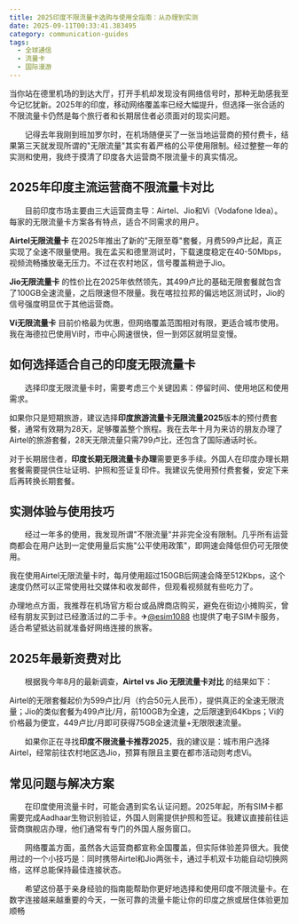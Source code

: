 ```yaml
---
title: 2025印度不限流量卡选购与使用全指南：从办理到实测
date: 2025-09-11T00:33:41.383495
category: communication-guides
tags:
  - 全球通信
  - 流量卡
  - 国际漫游
---
```


当你站在德里机场的到达大厅，打开手机却发现没有网络信号时，那种无助感我至今记忆犹新。2025年的印度，移动网络覆盖率已经大幅提升，但选择一张合适的不限流量卡仍然是每个旅行者和长期居住者必须面对的现实问题。

　　记得去年我刚到班加罗尔时，在机场随便买了一张当地运营商的预付费卡，结果第三天就发现所谓的"无限流量"其实有着严格的公平使用限制。经过整整一年的实测和使用，我终于摸清了印度各大运营商不限流量卡的真实情况。

## 2025年印度主流运营商不限流量卡对比

　　目前印度市场主要由三大运营商主导：Airtel、Jio和Vi（Vodafone Idea）。每家的无限流量卡方案各有特点，适合不同需求的用户。

**Airtel无限流量卡** 在2025年推出了新的"无限至尊"套餐，月费599卢比起，真正实现了全速不限量使用。我在孟买和德里测试时，下载速度稳定在40-50Mbps，视频流畅播放毫无压力。不过在农村地区，信号覆盖稍逊于Jio。

**Jio无限流量卡** 的性价比在2025年依然领先，其499卢比的基础无限套餐就包含了100GB全速流量，之后限速但不限量。我在喀拉拉邦的偏远地区测试时，Jio的信号强度明显优于其他运营商。

**Vi无限流量卡** 目前价格最为优惠，但网络覆盖范围相对有限，更适合城市使用。我在海德拉巴使用Vi时，市中心网速很快，但一到郊区就明显变慢。

## 如何选择适合自己的印度无限流量卡

　　选择印度无限流量卡时，需要考虑三个关键因素：停留时间、使用地区和使用需求。

如果你只是短期旅游，建议选择**印度旅游流量卡无限流量2025**版本的预付费套餐，通常有效期为28天，足够覆盖整个旅程。我在去年十月为来访的朋友办理了Airtel的旅游套餐，28天无限流量只需799卢比，还包含了国际通话时长。

对于长期居住者，**印度长期无限流量卡办理**需要更多手续。外国人在印度办理长期套餐需要提供住址证明、护照和签证复印件。我建议先使用预付费套餐，安定下来后再转换长期套餐。

## 实测体验与使用技巧

　　经过一年多的使用，我发现所谓"不限流量"并非完全没有限制。几乎所有运营商都会在用户达到一定使用量后实施"公平使用政策"，即网速会降低但仍可无限使用。

我在使用Airtel无限流量卡时，每月使用超过150GB后网速会降至512Kbps，这个速度仍然可以正常使用社交媒体和收发邮件，但观看视频就有些吃力了。

办理地点方面，我推荐在机场官方柜台或品牌商店购买，避免在街边小摊购买，曾经有朋友买到过已经激活过的二手卡。✈[@esim1088](https://t.me/s/esim1088) 也提供了电子SIM卡服务，适合希望抵达前就准备好网络连接的旅客。

## 2025年最新资费对比

　　根据我今年8月的最新调查，**Airtel vs Jio 无限流量卡对比** 的结果如下：

Airtel的无限套餐起价为599卢比/月（约合50元人民币），提供真正的全速无限流量；Jio的类似套餐为499卢比/月，前100GB为全速，之后限速到64Kbps；Vi的价格最为便宜，449卢比/月即可获得75GB全速流量+无限限速流量。

　　如果你正在寻找**印度不限流量卡推荐2025**，我的建议是：城市用户选择Airtel，经常前往农村地区选Jio，预算有限且主要在都市活动则考虑Vi。

## 常见问题与解决方案

　　在印度使用流量卡时，可能会遇到实名认证问题。2025年起，所有SIM卡都需要完成Aadhaar生物识别验证，外国人则需提供护照和签证。我建议直接前往运营商旗舰店办理，他们通常有专门的外国人服务窗口。

　　网络覆盖方面，虽然各大运营商都宣称全国覆盖，但实际体验差异很大。我使用过的一个小技巧是：同时携带Airtel和Jio两张卡，通过手机双卡功能自动切换网络，这样总能保持最佳连接状态。

　　希望这份基于亲身经验的指南能帮助你更好地选择和使用印度不限流量卡。在数字连接越来越重要的今天，一张可靠的流量卡能让你的印度之旅或居住体验更加顺畅